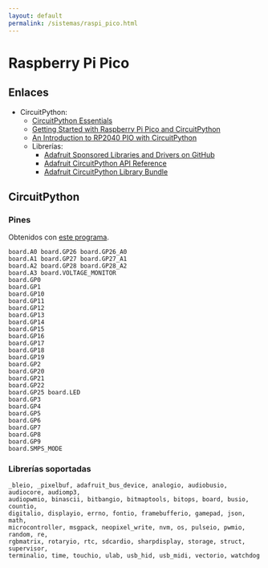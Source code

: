 ```yaml
---
layout: default
permalink: /sistemas/raspi_pico.html
---
```


# Raspberry Pi Pico

## Enlaces

* CircuitPython:
    * [CircuitPython Essentials](https://learn.adafruit.com/circuitpython-essentials)
    * [Getting Started with Raspberry Pi Pico and CircuitPython](https://learn.adafruit.com/getting-started-with-raspberry-pi-pico-circuitpython)
    * [An Introduction to RP2040 PIO with CircuitPython](https://learn.adafruit.com/intro-to-rp2040-pio-with-circuitpython)
    * Librerías:
        * [Adafruit Sponsored Libraries and Drivers on GitHub](https://circuitpython.readthedocs.io/projects/bundle/en/latest/index.html)
        * [Adafruit CircuitPython API Reference](https://circuitpython.readthedocs.io/en/latest/docs/index.html)
        * [Adafruit CircuitPython Library Bundle](https://github.com/adafruit/Adafruit_CircuitPython_Bundle)

## CircuitPython

### Pines

Obtenidos con [este programa](https://learn.adafruit.com/getting-started-with-raspberry-pi-pico-circuitpython/circuitpython-pins-and-modules#what-are-all-the-available-names-3082670-18).

```
board.A0 board.GP26 board.GP26_A0
board.A1 board.GP27 board.GP27_A1
board.A2 board.GP28 board.GP28_A2
board.A3 board.VOLTAGE_MONITOR
board.GP0
board.GP1
board.GP10
board.GP11
board.GP12
board.GP13
board.GP14
board.GP15
board.GP16
board.GP17
board.GP18
board.GP19
board.GP2
board.GP20
board.GP21
board.GP22
board.GP25 board.LED
board.GP3
board.GP4
board.GP5
board.GP6
board.GP7
board.GP8
board.GP9
board.SMPS_MODE
```

### Librerías soportadas

```
_bleio, _pixelbuf, adafruit_bus_device, analogio, audiobusio, audiocore, audiomp3,
audiopwmio, binascii, bitbangio, bitmaptools, bitops, board, busio, countio,
digitalio, displayio, errno, fontio, framebufferio, gamepad, json, math,
microcontroller, msgpack, neopixel_write, nvm, os, pulseio, pwmio, random, re,
rgbmatrix, rotaryio, rtc, sdcardio, sharpdisplay, storage, struct, supervisor,
terminalio, time, touchio, ulab, usb_hid, usb_midi, vectorio, watchdog
```
